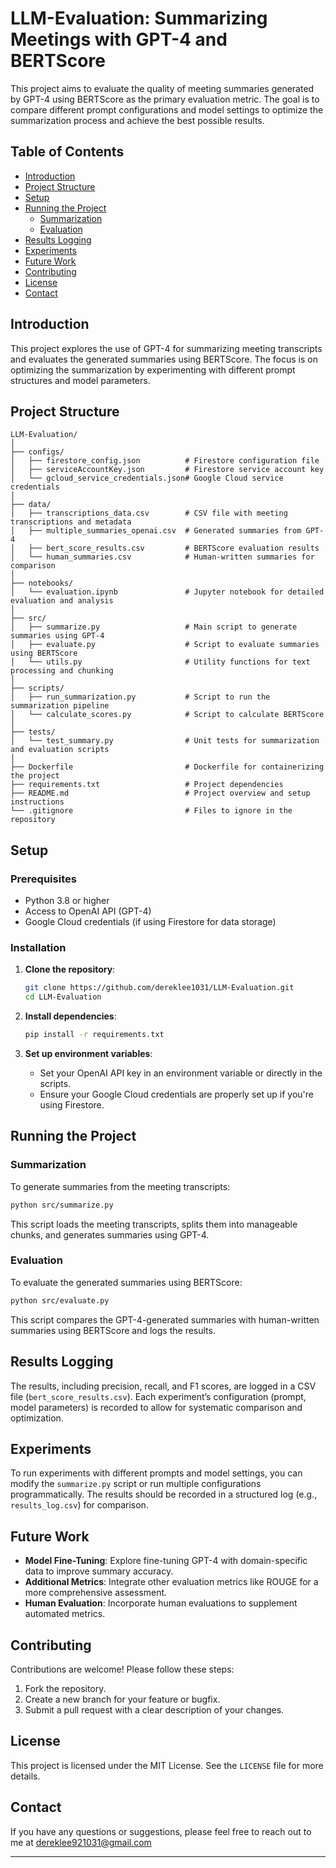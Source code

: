 # LLM-Evaluation: Summarizing Meetings with GPT-4 and BERTScore

This project aims to evaluate the quality of meeting summaries generated by GPT-4 using BERTScore as the primary evaluation metric. The goal is to compare different prompt configurations and model settings to optimize the summarization process and achieve the best possible results.

## Table of Contents

- [Introduction](#introduction)
- [Project Structure](#project-structure)
- [Setup](#setup)
- [Running the Project](#running-the-project)
  - [Summarization](#summarization)
  - [Evaluation](#evaluation)
- [Results Logging](#results-logging)
- [Experiments](#experiments)
- [Future Work](#future-work)
- [Contributing](#contributing)
- [License](#license)
- [Contact](#contact)

## Introduction

This project explores the use of GPT-4 for summarizing meeting transcripts and evaluates the generated summaries using BERTScore. The focus is on optimizing the summarization by experimenting with different prompt structures and model parameters.

## Project Structure

```
LLM-Evaluation/
│
├── configs/
│   ├── firestore_config.json          # Firestore configuration file
│   ├── serviceAccountKey.json         # Firestore service account key
│   └── gcloud_service_credentials.json# Google Cloud service credentials
│
├── data/
│   ├── transcriptions_data.csv        # CSV file with meeting transcriptions and metadata
│   ├── multiple_summaries_openai.csv  # Generated summaries from GPT-4
│   ├── bert_score_results.csv         # BERTScore evaluation results
│   └── human_summaries.csv            # Human-written summaries for comparison
│
├── notebooks/
│   └── evaluation.ipynb               # Jupyter notebook for detailed evaluation and analysis
│
├── src/
│   ├── summarize.py                   # Main script to generate summaries using GPT-4
│   ├── evaluate.py                    # Script to evaluate summaries using BERTScore
│   └── utils.py                       # Utility functions for text processing and chunking
│
├── scripts/
│   ├── run_summarization.py           # Script to run the summarization pipeline
│   └── calculate_scores.py            # Script to calculate BERTScore
│
├── tests/
│   └── test_summary.py                # Unit tests for summarization and evaluation scripts
│
├── Dockerfile                         # Dockerfile for containerizing the project
├── requirements.txt                   # Project dependencies
├── README.md                          # Project overview and setup instructions
└── .gitignore                         # Files to ignore in the repository
```

## Setup

### Prerequisites

- Python 3.8 or higher
- Access to OpenAI API (GPT-4)
- Google Cloud credentials (if using Firestore for data storage)

### Installation

1. **Clone the repository**:
   ```bash
   git clone https://github.com/dereklee1031/LLM-Evaluation.git
   cd LLM-Evaluation
   ```

2. **Install dependencies**:
   ```bash
   pip install -r requirements.txt
   ```

3. **Set up environment variables**:
   - Set your OpenAI API key in an environment variable or directly in the scripts.
   - Ensure your Google Cloud credentials are properly set up if you're using Firestore.

## Running the Project

### Summarization

To generate summaries from the meeting transcripts:

```bash
python src/summarize.py
```

This script loads the meeting transcripts, splits them into manageable chunks, and generates summaries using GPT-4.

### Evaluation

To evaluate the generated summaries using BERTScore:

```bash
python src/evaluate.py
```

This script compares the GPT-4-generated summaries with human-written summaries using BERTScore and logs the results.

## Results Logging

The results, including precision, recall, and F1 scores, are logged in a CSV file (`bert_score_results.csv`). Each experiment’s configuration (prompt, model parameters) is recorded to allow for systematic comparison and optimization.

## Experiments

To run experiments with different prompts and model settings, you can modify the `summarize.py` script or run multiple configurations programmatically. The results should be recorded in a structured log (e.g., `results_log.csv`) for comparison.

## Future Work

- **Model Fine-Tuning**: Explore fine-tuning GPT-4 with domain-specific data to improve summary accuracy.
- **Additional Metrics**: Integrate other evaluation metrics like ROUGE for a more comprehensive assessment.
- **Human Evaluation**: Incorporate human evaluations to supplement automated metrics.

## Contributing

Contributions are welcome! Please follow these steps:

1. Fork the repository.
2. Create a new branch for your feature or bugfix.
3. Submit a pull request with a clear description of your changes.

## License

This project is licensed under the MIT License. See the `LICENSE` file for more details.

## Contact

If you have any questions or suggestions, please feel free to reach out to me at dereklee921031@gmail.com

---
